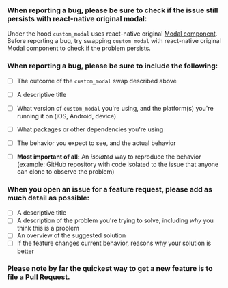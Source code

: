 ### When reporting a bug, please be sure to check if the issue still persists with react-native original modal:
Under the hood `custom_modal` uses react-native original [Modal component](https://facebook.github.io/react-native/docs/modal.html).  
Before reporting a bug, try swapping `custom_modal` with react-native original Modal component to check if the problem persists.  

### When reporting a bug, please be sure to include the following:
- [ ] The outcome of the `custom_modal` swap described above
- [ ] A descriptive title
- [ ] What version of `custom_modal` you're using, and the platform(s) you're running it on (iOS, Android, device)
- [ ] What packages or other dependencies you're using
- [ ] The behavior you expect to see, and the actual behavior
- [ ] **Most important of all:** An *isolated* way to reproduce the behavior (example: GitHub repository with code isolated to the issue that anyone can clone to observe the problem)


### When you open an issue for a feature request, please add as much detail as possible:
- [ ] A descriptive title
- [ ] A description of the problem you're trying to solve, including *why* you think this is a problem
- [ ] An overview of the suggested solution
- [ ] If the feature changes current behavior, reasons why your solution is better

### Please note by far the quickest way to get a new feature is to file a Pull Request.
